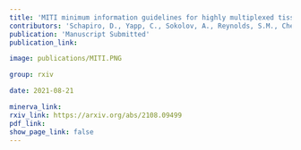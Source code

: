 ```yaml
---
title: 'MITI minimum information guidelines for highly multiplexed tissue images.'
contributors: 'Schapiro, D., Yapp, C., Sokolov, A., Reynolds, S.M., Chen, Y.-A., Sudar, D., Xie, Y., Muhlich, J., ... Sorger, P.K. (2021).'
publication: 'Manuscript Submitted'
publication_link:

image: publications/MITI.PNG

group: rxiv

date: 2021-08-21

minerva_link:
rxiv_link: https://arxiv.org/abs/2108.09499
pdf_link:
show_page_link: false
---
```

